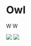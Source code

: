 # Owl
W
W

<img src="https://tenor.com/view/owl-fedora-cute-gif-7549019.gif">
<img src="https://media.tenor.com/i-stLGsTrZ4AAAAd/owl-hat.gif">
